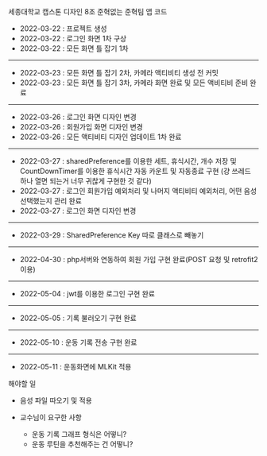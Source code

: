 
세종대학교 캡스톤 디자인 8조 준혁없는 준혁팀 앱 코드


- 2022-03-22 : 프로젝트 생성
- 2022-03-22 : 로그인 화면 1차 구상
- 2022-03-22 : 모든 화면 틀 잡기 1차
---
- 2022-03-23 : 모든 화면 틀 잡기 2차, 카메라 액티비티 생성 전 커밋
- 2022-03-23 : 모든 화면 틀 잡기 3차, 카메라 화면 완료 및 모든 액비티비 준비 완료
---
- 2022-03-26 : 로그인 화면 디자인 변경
- 2022-03-26 : 회원가입 화면 디자인 변경
- 2022-03-26 : 모든 액티비티 디자인 업데이트 1차 완료
---
- 2022-03-27 : sharedPreference를 이용한 세트, 휴식시간, 개수 저장 및 CountDownTimer를 이용한 휴식시간 자동 카운트 및 자동종료 구현 (걍 쓰레드 하나 열면 되는거 너무 귀찮게 구현한 것 같다)
- 2022-03-27 : 로그인 회원가입 예외처리 및 나머지 액티비티 예외처리, 어떤 음성 선택했는지 관리 완료
- 2022-03-27 : 로그인 화면 디자인 변경
---
- 2022-03-29 : SharedPreference Key 따로 클래스로 빼놓기
---
- 2022-04-30 : php서버와 연동하여 회원 가입 구현 완료(POST 요청 및 retrofit2 이용)
---
- 2022-05-04 : jwt를 이용한 로그인 구현 완료
---
- 2022-05-05 : 기록 불러오기 구현 완료
---
- 2022-05-10 : 운동 기록 전송 구현 완료
- ---
- 2022-05-11 : 운동화면에 MLKit 적용

해야할 일
 - 음성 파일 따오기 및 적용


- 교수님이 요구한 사항
  - 운동 기록 그래프 형식은 어떻니? 
  - 운동 루틴을 추천해주는 건 어떻니? 
